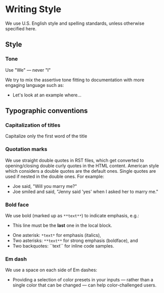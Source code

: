 # Writing Style

We use U.S. English style and spelling standards, unless otherwise specified here.

## Style

### Tone
Use "We" — never "I"

We try to mix the assertive tone fitting to documentation with more engaging language such as:
- Let's look at an example where...



## Typographic conventions



### Capitalization of titles
Capitalize only the first word of the title



### Quotation marks
We use straight double quotes in RST files, which get converted to opening/closing double curly quotes in the HTML content.
American style which considers a double quotes are the default ones. Single quotes are used if nested in the double ones. For example: 
* Joe said, "Will you marry me?"
* Joe smiled and said, "Jenny said 'yes' when I asked her to marry me."



### Bold face
We use bold (marked up as ``**text**``) to indicate emphasis, e.g.:
- This line must be the **last** one in the local block.


* One asterisk: `*text*` for emphasis (italics),
* Two asterisks: `**text**` for strong emphasis (boldface), and
* Two backquotes: &#96;&#96;text&#96;&#96; for inline code samples.



### Em dash
We use a space on each side of Em dashes:
- Providing a selection of color presets in your inputs — rather than a single color that can be changed — can help color-challenged users. 



